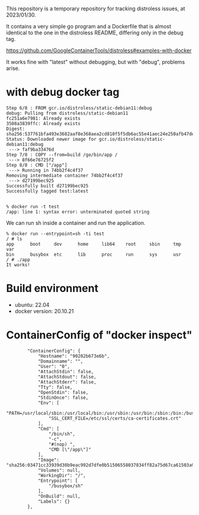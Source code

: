 This repository is a temporary repository for tracking distroless issues, at 2023/01/30.


It contains a very simple go program and a Dockerfile that is almost identical to the one in the distroless README, differing only in the debug tag.

https://github.com/GoogleContainerTools/distroless#examples-with-docker

It works fine with "latest" without debugging, but with "debug", problems arise.

# with debug docker tag

```
Step 6/8 : FROM gcr.io/distroless/static-debian11:debug
debug: Pulling from distroless/static-debian11
fc251a6e7981: Already exists
3508a3839ffc: Already exists
Digest: sha256:537761bfa493e3682aaf8e368aea2cd810f5f5db6ac55e41aec24e250afb47de
Status: Downloaded newer image for gcr.io/distroless/static-debian11:debug
 ---> faf9ba33476d
Step 7/8 : COPY --from=build /go/bin/app /
 ---> 8f66e76725f2
Step 8/8 : CMD ["/app"]
 ---> Running in 74bb2f4c4f37
Removing intermediate container 74bb2f4c4f37
 ---> d27199bec925
Successfully built d27199bec925
Successfully tagged test:latest


% docker run -t test
/app: line 1: syntax error: unterminated quoted string
```

We can run sh inside a container and run the application.

```
% docker run --entrypoint=sh -ti test
/ # ls
app      boot     dev      home     lib64    root     sbin     tmp      var
bin      busybox  etc      lib      proc     run      sys      usr
/ # ./app
It works!
```


# Build environment

- ubuntu: 22.04
- docker version: 20.10.21

# ContainerConfig of "docker inspect"

```
        "ContainerConfig": {
            "Hostname": "90202b673e6b",
            "Domainname": "",
            "User": "0",
            "AttachStdin": false,
            "AttachStdout": false,
            "AttachStderr": false,
            "Tty": false,
            "OpenStdin": false,
            "StdinOnce": false,
            "Env": [
                "PATH=/usr/local/sbin:/usr/local/bin:/usr/sbin:/usr/bin:/sbin:/bin:/busybox",
                "SSL_CERT_FILE=/etc/ssl/certs/ca-certificates.crt"
            ],
            "Cmd": [
                "/bin/sh",
                "-c",
                "#(nop) ",
                "CMD [\"/app\"]"
            ],
            "Image": "sha256:03471cc33939d30b9eac992d7dfe0b51506558037834ff82a75d67ca61503a98",
            "Volumes": null,
            "WorkingDir": "/",
            "Entrypoint": [
                "/busybox/sh"
            ],
            "OnBuild": null,
            "Labels": {}
        },
```

